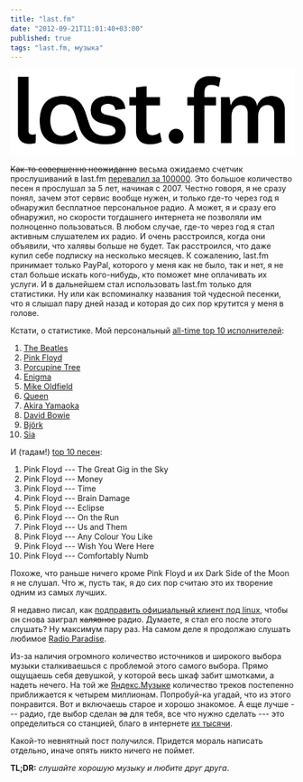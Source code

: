 ```yaml
---
title: "last.fm"
date: "2012-09-21T11:01:40+03:00"
published: true
tags: "last.fm, музыка"
---
```


[![](/images/last.fm_logo.png "last.fm logo")](http://last.fm/)

~~Как-то совершенно неожиданно~~ весьма ожидаемо счетчик прослушиваний в last.fm
[перевалил за 100000](http://www.last.fm/user/DikMax). Это большое количество песен я прослушал за 5 лет,
начиная с 2007. Честно говоря, я не сразу понял, зачем этот сервис вообще нужен, и только где-то через год я обнаружил
бесплатное персональное радио. А может, я и сразу его обнаружил, но скорости тогдашнего интернета не позволяли им
полноценно пользоваться. В любом случае, где-то через год я стал активным слушателем их радио. И очень расстроился,
когда они объявили, что халявы больше не будет. Так расстроился, что даже купил себе подписку на несколько месяцев.
К сожалению, last.fm принимает только PayPal, которого у меня как не было, так и нет, я не стал больше искать
кого-нибудь, кто поможет мне оплачивать их услуги. И в дальнейшем стал использовать last.fm только для статистики.
Ну или как вспоминалку названия той чудесной песенки, что я слышал пару дней назад и которая до сих пор крутится
у меня в голове.

Кстати, о статистике. Мой персональный
[all-time top 10 исполнителей](http://www.last.fm/user/DikMax/charts?rangetype=overall&subtype=artists):

1. [The Beatles](http://www.last.fm/music/The+Beatles)
2. [Pink Floyd](http://www.last.fm/music/Pink+Floyd)
3. [Porcupine Tree](http://www.last.fm/music/Porcupine+Tree)
4. [Enigma](http://www.last.fm/music/Enigma)
5. [Mike Oldfield](http://www.last.fm/music/Mike+Oldfield)
6. [Queen](http://www.last.fm/music/Queen)
7. [Akira Yamaoka](http://www.last.fm/music/Akira+Yamaoka)
8. [David Bowie](http://www.last.fm/music/David+Bowie)
9. [Björk](http://www.last.fm/music/Bj%C3%B6rk)
10. [Sia](http://www.last.fm/music/Sia)

И (тадам!) [top 10 песен](http://www.last.fm/user/DikMax/charts?rangetype=overall&subtype=tracks):

1. Pink Floyd --- The Great Gig in the Sky
2. Pink Floyd --- Money
3. Pink Floyd --- Time
4. Pink Floyd --- Brain Damage
5. Pink Floyd --- Eclipse
6. Pink Floyd --- On the Run
7. Pink Floyd --- Us and Them
8. Pink Floyd --- Any Colour You Like
9. Pink Floyd --- Wish You Were Here
10. Pink Floyd --- Comfortably Numb

Похоже, что раньше ничего кроме Pink Floyd и их Dark Side of the Moon я не слушал. Что ж, пусть так, я до сих пор
считаю это их творение одним из самых лучших.

Я недавно писал, как [подправить официальный клиент под linuх](http://dikmax.name/post/lastfmclient2), чтобы он снова
заиграл ~~халявное~~ радио. Думаете, я стал его после этого слушать? Ну максимум пару раз. На самом деле я продолжаю
слушать любимое [Radio Paradise](http://www.radioparadise.com/).

Из-за наличия огромного количество источников и широкого выбора музыки сталкиваешься с проблемой этого самого выбора.
Прямо ощущаешь себя девушкой, у которой весь шкаф забит шмотками, а надеть нечего. На той же
[Яндекс.Музыке](http://music.yandex.ru/) количество треков постепенно приближается к четырем миллионам. Попробуй-ка
угадай, что из этого понравится. Вот и включаешь старое и хорошо знакомое. А еще лучше&nbsp;--- радио, где выбор
сделан ~~за~~ для тебя, все что нужно сделать&nbsp;--- это определиться со станцией, благо в интернете
[их тысячи](http://www.shoutcast.com/).

Какой-то невнятный пост получился. Придется мораль написать отдельно, иначе опять никто ничего не поймет.

**TL;DR:** *слушайте хорошую музыку и любите друг друга*.
